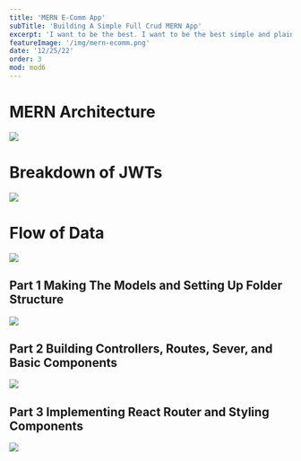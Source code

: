 ```yaml
---
title: 'MERN E-Comm App'
subTitle: 'Building A Simple Full Crud MERN App'
excerpt: 'I want to be the best. I want to be the best simple and plain, thats what drives me - Kobe Bryant'
featureImage: '/img/mern-ecomm.png'
date: '12/25/22'
order: 3
mod: mod6
---
```


# MERN Architecture
![](/img/mern.jpg)


# Breakdown of JWTs
![](https://i.imgur.com/IXByEPP.png)

# Flow of Data
![](/img/mern2.png)


## Part 1 Making The Models and Setting Up Folder Structure

![](/img/mern-ecomm1.png)

## Part 2 Building Controllers, Routes, Sever, and Basic Components

![](/img/mern-ecomm2.png)

## Part 3 Implementing React Router and Styling Components

![](/img/mern-ecomm3.png)
